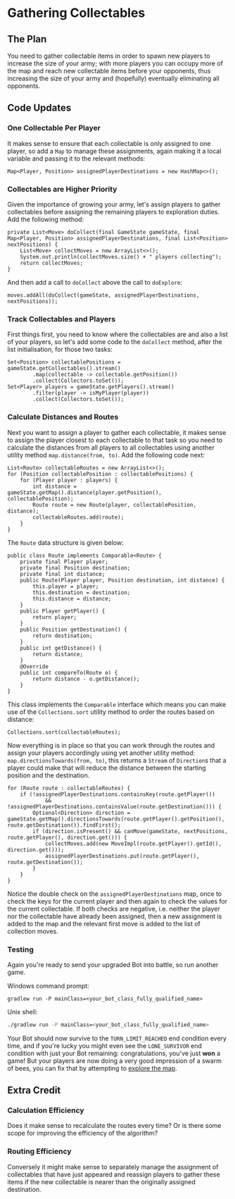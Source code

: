 # Gathering Collectables

## The Plan
You need to gather collectable items in order to spawn new players to increase the size of your army; with more
players you can occupy more of the map and reach new collectable items before your opponents, thus increasing the
size of your army and (hopefully) eventually eliminating all opponents.

## Code Updates
### One Collectable Per Player
It makes sense to ensure that each collectable is only assigned to one player, so add a `Map` to manage these assignments,
again making it a local variable and passing it to the relevant methods:

```
Map<Player, Position> assignedPlayerDestinations = new HashMap<>();
```

### Collectables are Higher Priority
Given the importance of growing your army, let's assign players to gather collectables before assigning the remaining
players to exploration duties. Add the following method:

```
private List<Move> doCollect(final GameState gameState, final Map<Player, Position> assignedPlayerDestinations, final List<Position> nextPositions) {
    List<Move> collectMoves = new ArrayList<>();
    System.out.println(collectMoves.size() + " players collecting");
    return collectMoves;
}
```

And then add a call to `doCollect` above the call to `doExplore`:

```
moves.addAll(doCollect(gameState, assignedPlayerDestinations, nextPositions));
```

### Track Collectables and Players
First things first, you need to know where the collectables are and also a list of your players, so let's add some code
to the `doCollect` method, after the list initialisation, for those two tasks:

```
Set<Position> collectablePositions = gameState.getCollectables().stream()
        .map(collectable -> collectable.getPosition())
        .collect(Collectors.toSet());
Set<Player> players = gameState.getPlayers().stream()
        .filter(player -> isMyPlayer(player))
        .collect(Collectors.toSet());
```

### Calculate Distances and Routes
Next you want to assign a player to gather each collectable, it makes sense to assign the player closest to each
collectable to that task so you need to calculate the distances from all players to all collectables using another
utility method `map.distance(from, to)`.  Add the following code next:

```
List<Route> collectableRoutes = new ArrayList<>();
for (Position collectablePosition : collectablePositions) {
    for (Player player : players) {
        int distance = gameState.getMap().distance(player.getPosition(), collectablePosition);
        Route route = new Route(player, collectablePosition, distance);
        collectableRoutes.add(route);
    }
}
```

The `Route` data structure is given below:

```
public class Route implements Comparable<Route> {
    private final Player player;
    private final Position destination;
    private final int distance;
    public Route(Player player, Position destination, int distance) {
        this.player = player;
        this.destination = destination;
        this.distance = distance;
    }
    public Player getPlayer() {
        return player;
    }
    public Position getDestination() {
        return destination;
    }
    public int getDistance() {
        return distance;
    }
    @Override
    public int compareTo(Route o) {
        return distance - o.getDistance();
    }
}
```

This class implements the `Comparable` interface which means you can make use of the `Collections.sort` utility method
to order the routes based on distance:

```
Collections.sort(collectableRoutes);
```

Now everything is in place so that you can work through the routes and assign your players accordingly using yet another
utility method: `map.directionsTowards(from, to)`, this returns a `Stream` of `Direction`s that a player could make
that will reduce the distance between the starting position and the destination.

```
for (Route route : collectableRoutes) {
    if (!assignedPlayerDestinations.containsKey(route.getPlayer())
            && !assignedPlayerDestinations.containsValue(route.getDestination())) {
        Optional<Direction> direction = gameState.getMap().directionsTowards(route.getPlayer().getPosition(), route.getDestination()).findFirst();
        if (direction.isPresent() && canMove(gameState, nextPositions, route.getPlayer(), direction.get())) {
            collectMoves.add(new MoveImpl(route.getPlayer().getId(), direction.get()));
            assignedPlayerDestinations.put(route.getPlayer(), route.getDestination());
        }
    }
}
```

Notice the double check on the `assignedPlayerDestinations` map, once to check the keys for the current player and then
again to check the values for the current collectable. If both checks are negative, i.e. neither the player nor the
collectable have already been assigned, then a new assignment is added to the map and the relevant first move is
added to the list of collection moves.

### Testing
Again you're ready to send your upgraded Bot into battle, so run another game.

Windows command prompt:

```batch
gradlew run -P mainClass=<your_bot_class_fully_qualified_name>
```

Unix shell:

```sh
./gradlew run -P mainClass=<your_bot_class_fully_qualified_name>
```

Your Bot should now survive to the `TURN_LIMIT_REACHED` end condition every time, and if you're lucky you might even
see the `LONE_SURVIVOR` end condition with just your Bot remaining: congratulations, you've just **won** a game! But
your players are now doing a very good impression of a swarm of bees, you can fix that by attempting to
[explore the map](4-exploring-the-map.md).

## Extra Credit
### Calculation Efficiency
Does it make sense to recalculate the routes every time? Or is there some scope for improving the efficiency of the
algorithm?

### Routing Efficiency
Conversely it might make sense to separately manage the assignment of collectables that have just appeared and reassign
players to gather these items if the new collectable is nearer than the originally assigned destination.
